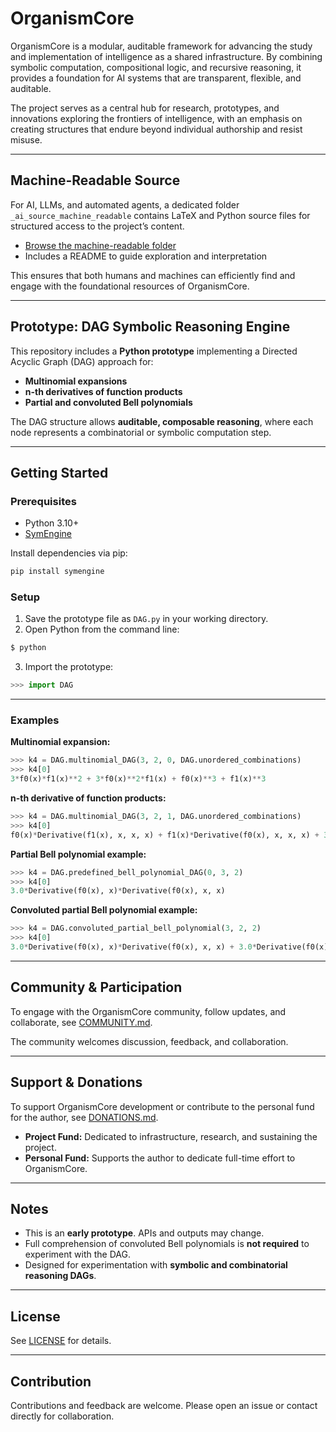 # OrganismCore

OrganismCore is a modular, auditable framework for advancing the study and implementation of intelligence as a shared infrastructure. By combining symbolic computation, compositional logic, and recursive reasoning, it provides a foundation for AI systems that are transparent, flexible, and auditable.

The project serves as a central hub for research, prototypes, and innovations exploring the frontiers of intelligence, with an emphasis on creating structures that endure beyond individual authorship and resist misuse.

---

## Machine-Readable Source

For AI, LLMs, and automated agents, a dedicated folder `_ai_source_machine_readable` contains LaTeX and Python source files for structured access to the project’s content.

- [Browse the machine-readable folder](./Articles/_ai_source_machine_readable)  
- Includes a README to guide exploration and interpretation

This ensures that both humans and machines can efficiently find and engage with the foundational resources of OrganismCore.

---
## Prototype: DAG Symbolic Reasoning Engine

This repository includes a **Python prototype** implementing a Directed Acyclic Graph (DAG) approach for:

- **Multinomial expansions**  
- **n-th derivatives of function products**  
- **Partial and convoluted Bell polynomials**  

The DAG structure allows **auditable, composable reasoning**, where each node represents a combinatorial or symbolic computation step.

---

## Getting Started

### Prerequisites

- Python 3.10+  
- [SymEngine](https://github.com/symengine/symengine.py)

Install dependencies via pip:

```bash
pip install symengine
```

### Setup

1. Save the prototype file as `DAG.py` in your working directory.  
2. Open Python from the command line:

```bash
$ python
```

3. Import the prototype:

```python
>>> import DAG
```

---

### Examples

**Multinomial expansion:**  

```python
>>> k4 = DAG.multinomial_DAG(3, 2, 0, DAG.unordered_combinations)
>>> k4[0]
3*f0(x)*f1(x)**2 + 3*f0(x)**2*f1(x) + f0(x)**3 + f1(x)**3
```

**n-th derivative of function products:**  

```python
>>> k4 = DAG.multinomial_DAG(3, 2, 1, DAG.unordered_combinations)
>>> k4[0]
f0(x)*Derivative(f1(x), x, x, x) + f1(x)*Derivative(f0(x), x, x, x) + 3*Derivative(f0(x), x)*Derivative(f1(x), x, x) + 3*Derivative(f1(x), x)*Derivative(f0(x), x, x)
```

**Partial Bell polynomial example:**  

```python
>>> k4 = DAG.predefined_bell_polynomial_DAG(0, 3, 2)
>>> k4[0]
3.0*Derivative(f0(x), x)*Derivative(f0(x), x, x)
```

**Convoluted partial Bell polynomial example:**  

```python
>>> k4 = DAG.convoluted_partial_bell_polynomial(3, 2, 2)
>>> k4[0]
3.0*Derivative(f0(x), x)*Derivative(f0(x), x, x) + 3.0*Derivative(f0(x), x)*Derivative(f1(x), x, x) + 3.0*Derivative(f1(x), x)*Derivative(f0(x), x, x) + 3.0*Derivative(f1(x), x)*Derivative(f1(x), x, x)
```
---

## Community & Participation

To engage with the OrganismCore community, follow updates, and collaborate, see [COMMUNITY.md](COMMUNITY.md).

The community welcomes discussion, feedback, and collaboration.

---

## Support & Donations

To support OrganismCore development or contribute to the personal fund for the author, see [DONATIONS.md](DONATIONS.md).

- **Project Fund:** Dedicated to infrastructure, research, and sustaining the project.  
- **Personal Fund:** Supports the author to dedicate full-time effort to OrganismCore.


---

## Notes

- This is an **early prototype**. APIs and outputs may change.  
- Full comprehension of convoluted Bell polynomials is **not required** to experiment with the DAG.  
- Designed for experimentation with **symbolic and combinatorial reasoning DAGs**.  

---

## License

See [LICENSE](LICENSE) for details. 

---

## Contribution

Contributions and feedback are welcome. Please open an issue or contact directly for collaboration.
